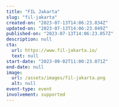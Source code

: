 ```yaml
---
title: "FIL Jakarta"
slug: "fil-jakarta"
created-on: "2023-07-13T14:06:23.034Z"
updated-on: "2023-07-13T14:06:23.049Z"
published-on: "2023-07-13T14:06:23.057Z"
description: null
cta:
  url: https://www.fil-jakarta.io/
  text: null
start-date: "2023-09-02T11:00:23.071Z"
end-date: null
image:
  url: /assets/images/fil-jakarta.png
  alt: null
event-type: event
involvement: supported
---
```


